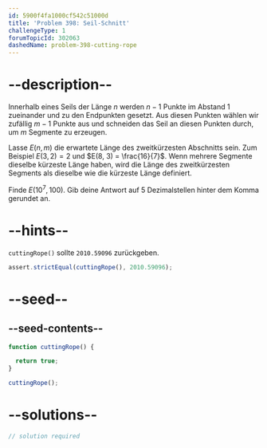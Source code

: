 ```yaml
---
id: 5900f4fa1000cf542c51000d
title: 'Problem 398: Seil-Schnitt'
challengeType: 1
forumTopicId: 302063
dashedName: problem-398-cutting-rope
---
```


# --description--

Innerhalb eines Seils der Länge $n$ werden $n - 1$ Punkte im Abstand 1 zueinander und zu den Endpunkten gesetzt. Aus diesen Punkten wählen wir zufällig $m - 1$ Punkte aus und schneiden das Seil an diesen Punkten durch, um $m$ Segmente zu erzeugen.

Lasse $E(n, m)$ die erwartete Länge des zweitkürzesten Abschnitts sein. Zum Beispiel $E(3, 2) = 2$ und $E(8, 3) = \frac{16}{7}$. Wenn mehrere Segmente dieselbe kürzeste Länge haben, wird die Länge des zweitkürzesten Segments als dieselbe wie die kürzeste Länge definiert.

Finde $E({10}^7, 100)$. Gib deine Antwort auf 5 Dezimalstellen hinter dem Komma gerundet an.

# --hints--

`cuttingRope()` sollte `2010.59096` zurückgeben.

```js
assert.strictEqual(cuttingRope(), 2010.59096);
```

# --seed--

## --seed-contents--

```js
function cuttingRope() {

  return true;
}

cuttingRope();
```

# --solutions--

```js
// solution required
```
